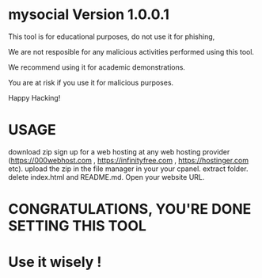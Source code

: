 # mysocial Version 1.0.0.1

This tool is for educational purposes, do not use it for phishing, 

We are not resposible for any malicious activities performed using this tool.

We recommend using it for academic demonstrations.

You are at risk if you use it for malicious purposes.

Happy Hacking!



# USAGE
download zip
sign up for a web hosting at any web hosting provider (https://000webhost.com , https://infinityfree.com , https://hostinger.com etc).
upload the zip in the file manager in your your cpanel.
extract folder.
delete index.html and README.md.
Open your website URL.

# CONGRATULATIONS, YOU'RE DONE SETTING THIS TOOL
# Use it wisely !
